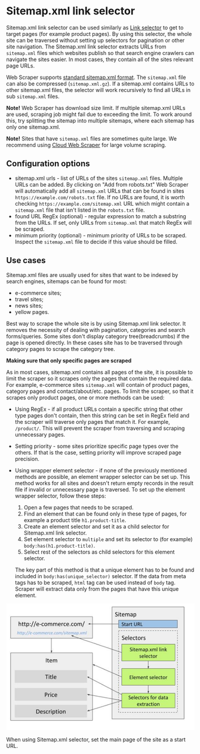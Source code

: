 # Sitemap.xml link selector

Sitemap.xml link selector can be used similarly as [Link selector][link-selector] to get to target pages (for example product pages).
By using this selector, the whole site can be traversed without setting up selectors for pagination or other site navigation.
The Sitemap.xml link selector extracts URLs from `sitemap.xml` files which websites publish so that search engine crawlers can navigate the sites easier.
In most cases, they contain all of the sites relevant page URLs.

Web Scraper supports [standard sitemap.xml format][sitemap format].
The `sitemap.xml` file can also be compressed (`sitemap.xml.gz`).
If a sitemap.xml contains URLs to other sitemap.xml files, the selector will work recursively to find all URLs in sub `sitemap.xml` files.

**Note!** Web Scraper has download size limit.
If multiple sitemap.xml URLs are used, scraping job might fail due to exceeding the limit.
To work around this, try splitting the sitemap into multiple sitemaps, where each sitemap has only one sitemap.xml.

**Note!** Sites that have `sitemap.xml` files are sometimes quite large.
We recommend using [Cloud Web Scraper][cloud-web-scraper] for large volume scraping.

<!-- Scraping large `sitemap.xml` files might result with performance issues in the browser extension, this can be resolved -->
<!-- by running the sitemap on [Cloud Web Scraper][cloud-web-scraper] as it doesn't store scraper queue in RAM while -->
<!-- scraping. -->

## Configuration options

 * sitemap.xml urls - list of URLs of the sites `sitemap.xml` files. Multiple URLs can be added. By clicking on "Add from robots.txt"
 Web Scraper will automatically add all `sitemap.xml` URLs that can be found in sites `https://example.com/robots.txt` file.
 If no URLs are found, it is worth checking `https://example.com/sitemap.xml` URL which might contain a `sitemap.xml` file that isn't listed in the `robots.txt` file.
 * found URL RegEx (optional) - regular expression to match a substring from the URLs. If set, only URLs from `sitemap.xml` that
 match RegEx will be scraped.
 * minimum priority (optional) - minimum priority of URLs to be scraped.
 Inspect the `sitemap.xml` file to decide if this value should be filled.

## Use cases

Sitemap.xml files are usually used for sites that want to be indexed by search engines, sitemaps can be found for most:
* e-commerce sites;
* travel sites;
* news sites;
* yellow pages.

Best way to scrape the whole site is by using Sitemap.xml link selector. It removes the necessity of dealing
with pagination, categories and search forms/queries. Some sites don't display category tree(breadcrumbs) if the page is 
opened directly. In these cases site has to be traversed through category pages to scrape the category tree.

**Making sure that only specific pages are scraped**

As in most cases, sitemap.xml contains all pages of the site, it is possible to limit the scraper so it scrapes only
the pages that contain the required data. For example, e-commerce sites `sitemap.xml` will contain of product pages,
category pages and contact/about/etc. pages. To limit the scraper, so that it scrapes only product pages, one or more methods
can be used:

* Using RegEx - if all product URLs contain a specific string that other type pages don't contain, then this string can
be set in RegEx field and the scraper will traverse only pages that match it. For example, `/product/`. This will prevent 
the scraper from traversing and scraping unnecessary pages.
* Setting priority - some sites prioritize specific page types over the others. If that is the case, setting priority
will improve scraped page precision.
* Using wrapper element selector - if none of the previously mentioned methods are possible, an element wrapper
selector can be set up. This method works for all sites and doesn't return empty records in the result file if invalid or 
unnecessary page is traversed. To set up the element wrapper selector, follow these steps:
    1. Open a few pages that needs to be scraped.
    2. Find an element that can be found only in these type of pages, for example a product title `h1.product-title`.
    3. Create an element selector and set it as a child selector for Sitemap.xml link selector.
    4. Set element selector to `multiple` and set its selector to (for example) `body:has(h1.product-title)`.
    5. Select rest of the selectors as child selectors for this element selector.

    The key part of this method is that a unique element has to be found and included in `body:has(unique_selector)`
    selector. If the data from meta tags has to be scraped, `html` tag can be used instead of `body` tag. Scraper will
    extract data only from the pages that have this unique element.

![Fig. 1: Sitemap with Sitemap.xml link selector and wrapper element selector][sitemap-xml-link-selectors]

When using Sitemap.xml selector, set the main page of the site as a start URL.

[link-selector]: Link%20selector.md
[cloud-web-scraper]: https://www.webscraper.io/cloud-scraper
[sitemap-xml-link-selectors]: ../images/selectors/sitemap-xml/sitemap-xml-link-selector.png?raw=true
[sitemap format]: https://www.sitemaps.org/protocol.html
